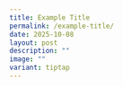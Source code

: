 ```yaml
---
title: Example Title
permalink: /example-title/
date: 2025-10-08
layout: post
description: ""
image: ""
variant: tiptap
---
```

